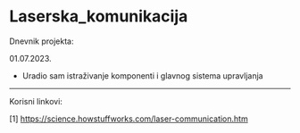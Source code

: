 # Laserska_komunikacija

Dnevnik projekta:

01.07.2023. 
- Uradio sam istraživanje komponenti i glavnog sistema upravljanja


------------------------------------------------------------------
Korisni linkovi:

[1] https://science.howstuffworks.com/laser-communication.htm
